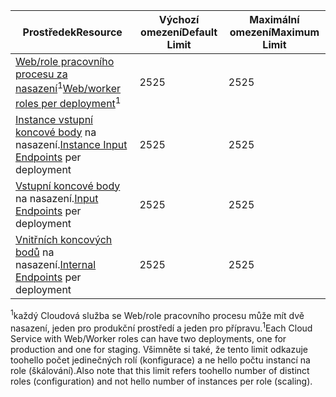 | <span data-ttu-id="14644-101">Prostředek</span><span class="sxs-lookup"><span data-stu-id="14644-101">Resource</span></span> | <span data-ttu-id="14644-102">Výchozí omezení</span><span class="sxs-lookup"><span data-stu-id="14644-102">Default Limit</span></span> | <span data-ttu-id="14644-103">Maximální omezení</span><span class="sxs-lookup"><span data-stu-id="14644-103">Maximum Limit</span></span> |
| --- | --- | --- |
| <span data-ttu-id="14644-104">[Web/role pracovního procesu za nasazení](../articles/cloud-services/cloud-services-choose-me.md)<sup>1</sup></span><span class="sxs-lookup"><span data-stu-id="14644-104">[Web/worker roles per deployment](../articles/cloud-services/cloud-services-choose-me.md)<sup>1</sup></span></span> |<span data-ttu-id="14644-105">25</span><span class="sxs-lookup"><span data-stu-id="14644-105">25</span></span> |<span data-ttu-id="14644-106">25</span><span class="sxs-lookup"><span data-stu-id="14644-106">25</span></span> |
| <span data-ttu-id="14644-107">[Instance vstupní koncové body](http://msdn.microsoft.com/library/gg557552.aspx#InstanceInputEndpoint) na nasazení.</span><span class="sxs-lookup"><span data-stu-id="14644-107">[Instance Input Endpoints](http://msdn.microsoft.com/library/gg557552.aspx#InstanceInputEndpoint) per deployment</span></span> |<span data-ttu-id="14644-108">25</span><span class="sxs-lookup"><span data-stu-id="14644-108">25</span></span> |<span data-ttu-id="14644-109">25</span><span class="sxs-lookup"><span data-stu-id="14644-109">25</span></span> |
| <span data-ttu-id="14644-110">[Vstupní koncové body](http://msdn.microsoft.com/library/gg557552.aspx#InputEndpoint) na nasazení.</span><span class="sxs-lookup"><span data-stu-id="14644-110">[Input Endpoints](http://msdn.microsoft.com/library/gg557552.aspx#InputEndpoint) per deployment</span></span> |<span data-ttu-id="14644-111">25</span><span class="sxs-lookup"><span data-stu-id="14644-111">25</span></span> |<span data-ttu-id="14644-112">25</span><span class="sxs-lookup"><span data-stu-id="14644-112">25</span></span> |
| <span data-ttu-id="14644-113">[Vnitřních koncových bodů](http://msdn.microsoft.com/library/gg557552.aspx#InternalEndpoint) na nasazení.</span><span class="sxs-lookup"><span data-stu-id="14644-113">[Internal Endpoints](http://msdn.microsoft.com/library/gg557552.aspx#InternalEndpoint) per deployment</span></span> |<span data-ttu-id="14644-114">25</span><span class="sxs-lookup"><span data-stu-id="14644-114">25</span></span> |<span data-ttu-id="14644-115">25</span><span class="sxs-lookup"><span data-stu-id="14644-115">25</span></span> |

<span data-ttu-id="14644-116"><sup>1</sup>každý Cloudová služba se Web/role pracovního procesu může mít dvě nasazení, jeden pro produkční prostředí a jeden pro přípravu.</span><span class="sxs-lookup"><span data-stu-id="14644-116"><sup>1</sup>Each Cloud Service with Web/Worker roles can have two deployments, one for production and one for staging.</span></span> <span data-ttu-id="14644-117">Všimněte si také, že tento limit odkazuje toohello počet jedinečných rolí (konfigurace) a ne hello počtu instancí na role (škálování).</span><span class="sxs-lookup"><span data-stu-id="14644-117">Also note that this limit refers toohello number of distinct roles (configuration) and not hello number of instances per role (scaling).</span></span>

